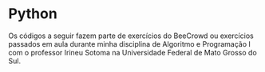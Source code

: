 # Python
Os códigos a seguir fazem parte de exercícios do BeeCrowd ou exercícios passados em aula durante minha disciplina de Algoritmo e Programação I 
com o professor Irineu Sotoma na Universidade Federal de Mato Grosso do Sul.
